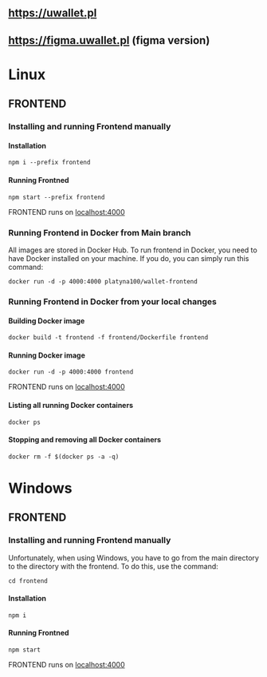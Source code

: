 ## https://uwallet.pl
## https://figma.uwallet.pl (figma version)

# Linux

## FRONTEND

### Installing and running Frontend manually

#### Installation

    npm i --prefix frontend

#### Running Frontned

    npm start --prefix frontend

FRONTEND runs on [localhost:4000](localhost:4000)

### Running Frontend in Docker from Main branch

All images are stored in Docker Hub. To run frontend in Docker, you need to have Docker installed on your machine. If you do, you can simply run this command:

    docker run -d -p 4000:4000 platyna100/wallet-frontend

### Running Frontend in Docker from your local changes

#### Building Docker image

    docker build -t frontend -f frontend/Dockerfile frontend

#### Running Docker image

    docker run -d -p 4000:4000 frontend

FRONTEND runs on [localhost:4000](localhost:4000)

#### Listing all running Docker containers

    docker ps

#### Stopping and removing all Docker containers

    docker rm -f $(docker ps -a -q)

# Windows

## FRONTEND

### Installing and running Frontend manually

Unfortunately, when using Windows, you have to go from the main directory to the directory with the frontend. To do this, use the command:

    cd frontend

#### Installation

    npm i

#### Running Frontned

    npm start

FRONTEND runs on [localhost:4000](localhost:4000)

<!--
## BACKEND.

INSTALATION: `npm i --prefix backend`

RUN: `npm run start:dev --prefix backend`

BACKEND runs on PORT 3000 -->
